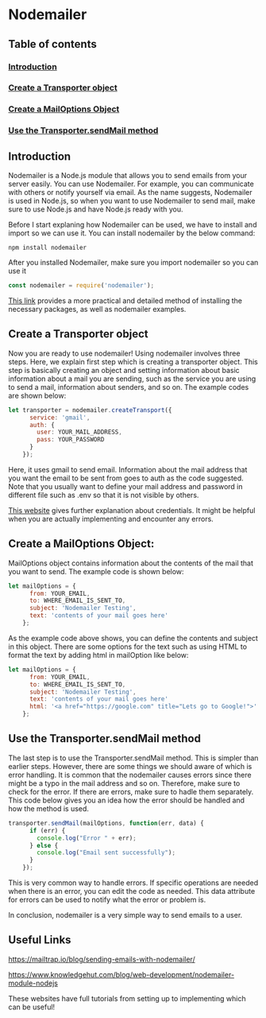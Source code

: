 # Nodemailer

## Table of contents
### [Introduction](#introduction-1)
### [Create a Transporter object](#create-a-transporter-object-1)
### [Create a MailOptions Object](#create-a-mailoptions-object-1)
### [Use the Transporter.sendMail method](#use-the-transportersendmail-method-1)

## Introduction

Nodemailer is a Node.js module that allows you to send emails from your server easily. You can use Nodemailer. For example, you can communicate with others or notify yourself via email. As the name suggests, Nodemailer is used in Node.js, so when you want to use Nodemailer to send mail, make sure to use Node.js and have Node.js ready with you.

Before I start explaning how Nodemailer can be used, we have to install and import so we can use it. You can install nodemailer by the below command:

```
npm install nodemailer
```
After you installed Nodemailer, make sure you import nodemailer so you can use it

``` JavaScript
const nodemailer = require('nodemailer');
```

[This link](https://www.freecodecamp.org/news/use-nodemailer-to-send-emails-from-your-node-js-server/) provides a more practical and detailed method of installing the necessary packages, as well as nodemailer examples.

## Create a Transporter object

Now you are ready to use nodemailer! Using nodemailer involves three steps. Here, we explain first step which is creating a transporter object. This step is basically creating an object and setting information about basic information about a mail you are sending, such as the service you are using to send a mail, information about senders, and so on. The example codes are shown below:

``` JavaScript
let transporter = nodemailer.createTransport({
      service: 'gmail',
      auth: {
        user: YOUR_MAIL_ADDRESS,
        pass: YOUR_PASSWORD
      }
    });
```
Here, it uses gmail to send email. Information about the mail address that you want the email to be sent from goes to auth as the code suggested. Note that you usually want to define your mail address and password in different file such as .env so that it is not visible by others.

[This website](https://www.freecodecamp.org/news/use-nodemailer-to-send-emails-from-your-node-js-server/) gives further explanation about credentials. It might be helpful when you are actually implementing and encounter any errors.


## Create a MailOptions Object: 

MailOptions object contains information about the contents of the mail that you want to send. The example code is shown below:

``` JavaScript
let mailOptions = {
      from: YOUR_EMAIL,
      to: WHERE_EMAIL_IS_SENT_TO,
      subject: 'Nodemailer Testing',
      text: 'contents of your mail goes here'
    };
```
 
As the example code above shows, you can define the contents and subject in this object. There are some options for the text such as using HTML to format the text by adding html in mailOption like below:

``` JavaScript
let mailOptions = {
      from: YOUR_EMAIL,
      to: WHERE_EMAIL_IS_SENT_TO,
      subject: 'Nodemailer Testing',
      text: 'contents of your mail goes here'
      html: '<a href="https://google.com" title="Lets go to Google!">'
    };
```

## Use the Transporter.sendMail method

The last step is to use the Transporter.sendMail method. This is simpler than earlier steps. However, there are some things we should aware of which is error handling. It is common that the nodemailer causes errors since there might be a typo in the mail address and so on. Therefore, make sure to check for the error. If there are errors, make sure to hadle them separately. This code below gives you an idea how the error should be handled and how the method is used.

``` JavaScript
transporter.sendMail(mailOptions, function(err, data) {
      if (err) {
        console.log("Error " + err);
      } else {
        console.log("Email sent successfully");
      }
    });
```
This is very common way to handle errors. If specific operations are needed when there is an error, you can edit the code as needed. This data attribute for errors can be used to notify what the error or problem is.

In conclusion, nodemailer is a very simple way to send emails to a user. 

## Useful Links
https://mailtrap.io/blog/sending-emails-with-nodemailer/


https://www.knowledgehut.com/blog/web-development/nodemailer-module-nodejs


These websites have full tutorials from setting up to implementing which can be useful!
